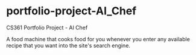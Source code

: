 # portfolio-project-AI_Chef

CS361 Portfolio Project - AI Chef

A food machine that cooks food for you whenever you enter any available recipe that you want into the site's search engine.
